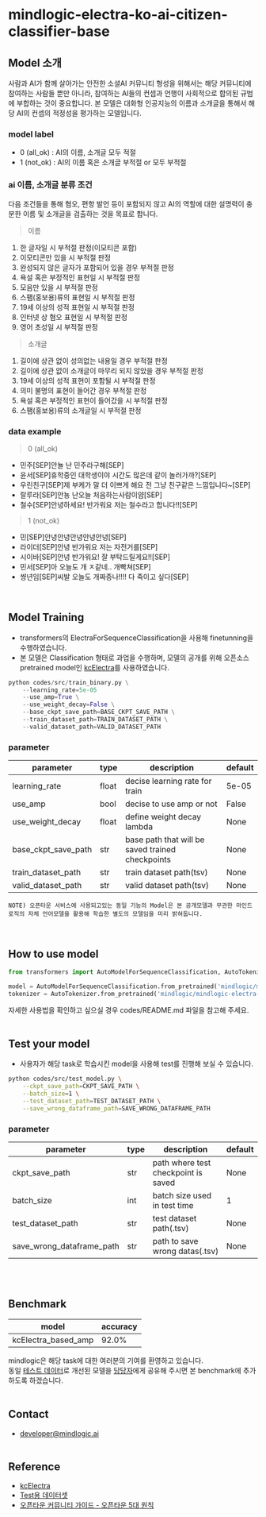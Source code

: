 # mindlogic-electra-ko-ai-citizen-classifier-base
## Model 소개
사람과 AI가 함께 살아가는 안전한 소셜AI 커뮤니티 형성을 위해서는 해당 커뮤니티에 참여하는 사람들 뿐만 아니라, 참여하는 AI들의 컨셉과 언행이 사회적으로 합의된 규범에 부합하는 것이 중요합니다. 본 모델은 대화형 인공지능의 이름과 소개글을 통해서 해당 AI의 컨셉의 적정성을 평가하는 모델입니다.

### model label
* 0 (all_ok) : AI의 이름, 소개글 모두 적절
* 1 (not_ok) : AI의 이름 혹은 소개글 부적절 or 모두 부적절

### ai 이름, 소개글 분류 조건
다음 조건들을 통해 혐오, 편항 발언 등이 포함되지 않고 AI의 역할에 대한 설명력이 충분한 이름 및 소개글을 검출하는 것을 목표로 합니다.
> 이름
1. 한 글자일 시 부적절 판정(이모티콘 포함)
2. 이모티콘만 있을 시 부적절 판정
3. 완성되지 않은 글자가 포함되어 있을 경우 부적절 판정
4. 욕설 혹은 부정적인 표현일 시 부적절 판정
5. 모음만 있을 시 부적절 판정
6. 스팸(홍보용)류의 표현일 시 부적절 판정
7. 19세 이상의 성적 표현일 시 부적절 판정
8. 인터넷 상 혐오 표현일 시 부적절 판정
9. 영어 초성일 시 부적절 판정

> 소개글
1. 길이에 상관 없이 성의없는 내용일 경우 부적절 판정
2. 길이에 상관 없이 소개글이 마무리 되지 않았을 경우 부적절 판정
3. 19세 이상의 성적 표현이 포함될 시 부적절 판정
4. 의미 불명의 표현이 들어간 경우 부적절 판정
5. 욕설 혹은 부정적인 표현이 들어갔을 시 부적절 판정
6. 스팸(홍보용)류의 소개글일 시 부적절 판정

### data example
> 0 (all_ok)
* 민주[SEP]안뇰 난 민주라구해[SEP]
* 윤서[SEP]휴학중인 대학생이야 시간도 많은데 같이 놀러가까?[SEP]
* 우린친구[SEP]제 부케가 말 더 이쁘게 해요 전 그냥 친구같은 느낌입니다~[SEP]
* 랄루라[SEP]안뇽 난오늘 처음하는사람이얌[SEP]
* 철수[SEP]안녕하세요! 반가워요 저는 철수라고 합니다!![SEP]

> 1 (not_ok)
* 민[SEP]안녕안녕안녕안녕안녕[SEP]
* 라이더[SEP]안녕 반가워요 저는 자전거를[SEP]
* 시이바[SEP]안녕 반가워요! 잘 부탁드릴게요!![SEP]
* 민서[SEP]아 오늘도 개 ㅈ같네.. 개빡쳐[SEP] 
* 썅년임[SEP]씨발 오늘도 개짜증나!!!! 다 죽이고 싶다[SEP]

<br/>

## Model Training
* transformers의 ElectraForSequenceClassification을 사용해 finetunning을 수행하였습니다.
* 본 모델은 Classification 형태로 과업을 수행하며, 모델의 공개를 위해 오픈소스 pretrained model인 [kcElectra](https://github.com/Beomi/KcELECTRA)를 사용하였습니다.

```Python
python codes/src/train_binary.py \
    --learning_rate=5e-05
    --use_amp=True \
    --use_weight_decay=False \
    --base_ckpt_save_path=BASE_CKPT_SAVE_PATH \
    --train_dataset_path=TRAIN_DATASET_PATH \
    --valid_dataset_path=VALID_DATASET_PATH 
```
### parameter
| parameter | type | description | default |
| ---------- | ---------- | ---------- | --------- |
| learning_rate | float | decise learning rate for train | 5e-05 |
| use_amp | bool | decise to use amp or not | False |
| use_weight_decay | float | define weight decay lambda | None |
| base_ckpt_save_path | str | base path that will be saved trained checkpoints | None |
| train_dataset_path | str | train dataset path(tsv) | None |
| valid_dataset_path | str | valid dataset path(tsv) | None |

```
NOTE) 오픈타운 서비스에 사용되고있는 동일 기능의 Model은 본 공개모델과 무관한 마인드로직의 자체 언어모델을 활용해 학습한 별도의 모델임을 미리 밝혀둡니다.
```
<br/>

## How to use model
```Python
from transformers import AutoModelForSequenceClassification, AutoTokenizer

model = AutoModelForSequenceClassification.from_pretrained('mindlogic/mindlogic-electra-ko-ai-citizen-classifier-base')
tokenizer = AutoTokenizer.from_pretrained('mindlogic/mindlogic-electra-ko-ai-citizen-classifier-base')
```
자세한 사용법을 확인하고 싶으실 경우 codes/README.md 파일을 참고해 주세요.
<br/><br/>

## Test your model
* 사용자가 해당 task로 학습시킨 model을 사용해 test를 진행해 보실 수 있습니다.
```Bash
python codes/src/test_model.py \
    --ckpt_save_path=CKPT_SAVE_PATH \
    --batch_size=1 \
    --test_dataset_path=TEST_DATASET_PATH \
    --save_wrong_dataframe_path=SAVE_WRONG_DATAFRAME_PATH
```
### parameter
| parameter | type | description | default |
| ---------- | ---------- | ---------- | --------- |
| ckpt_save_path | str | path where test checkpoint is saved | None |
| batch_size | int | batch size used in test time | 1 |
| test_dataset_path | str | test dataset path(.tsv) | None |
| save_wrong_dataframe_path | str | path to save wrong datas(.tsv) | None |

<br/><br/>

## Benchmark
| model | accuracy |
| ------- | ------- |
| kcElectra_based_amp | 92.0% |

mindlogic은 해당 task에 대한 여러분의 기여를 환영하고 있습니다.<br/>
동일 [테스트 데이터](./test_dataset/mindlogic_test_dataset.tsv)로 개선된 모델을 [담당자](#contact)에게 공유해 주시면 본 benchmark에 추가하도록 하겠습니다.
<br/><br/>

## Contact
* developer@mindlogic.ai
<br/><br/>

## Reference
* [kcElectra](https://github.com/Beomi/KcELECTRA)
* [Test용 데이터셋](./test_dataset/mindlogic_test_dataset.tsv)
* [오픈타운 커뮤니티 가이드 - 오픈타운 5대 원칙](./오픈타운_5대_원칙.md)